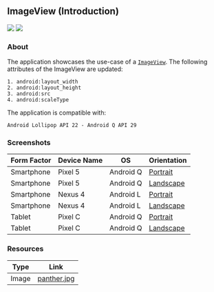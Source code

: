## ImageView (Introduction)
![](https://img.shields.io/badge/language-xml-blue)
[![](https://img.shields.io/badge/ide-android%20studio-brightgreen)](https://developer.android.com/studio)


### About

The application showcases the use-case of a [`ImageView`](). The following attributes of the ImageView are updated:

```
1. android:layout_width
2. android:layout_height
3. android:src
4. android:scaleType
```

The application is compatible with:
```
Android Lollipop API 22 - Android Q API 29
```

### Screenshots

Form Factor | Device Name | OS | Orientation
--- | --- | --- | --- 
Smartphone | Pixel 5 | Android Q | [Portrait](https://user-images.githubusercontent.com/94056845/141324440-fde194c8-d2fc-4b47-b71a-f7bee2c04132.png)
Smartphone | Pixel 5 | Android Q | [Landscape](https://user-images.githubusercontent.com/94056845/141324447-8b8ac825-0e3a-4a19-b418-641c1b67d31f.png)
Smartphone | Nexus 4| Android L | [Portrait](https://user-images.githubusercontent.com/94056845/141325432-fbd0ae41-a3e7-40b8-8a73-3ecc8504bfe4.png)
Smartphone | Nexus 4| Android L | [Landscape](https://user-images.githubusercontent.com/94056845/141325441-47f256e5-41e5-407d-aad7-2dd064ff944a.png)
Tablet | Pixel C | Android Q | [Portrait](https://user-images.githubusercontent.com/94056845/141324450-86f11a61-d0a8-473e-a1f9-dc3c4c363102.png)
Tablet | Pixel C | Android Q | [Landscape](https://user-images.githubusercontent.com/94056845/141324448-cabe103d-ad54-4c14-afb8-e79f9eca97cf.png)

### Resources

Type | Link
--- | ---
Image | [panther.jpg](https://wallpaperscraft.com/download/panther_silhouette_vector_134460/1920x1080)
